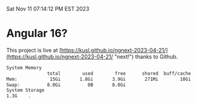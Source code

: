 Sat Nov 11 07:14:12 PM EST 2023

# Angular 16?


This project is live at [https://kusl.github.io/ngnext-2023-04-21/](https://kusl.github.io/ngnext-2023-04-21/ "next!") thanks to Github.

```bash
System Memory
               total        used        free      shared  buff/cache   available
Mem:            15Gi       1.8Gi       3.9Gi       271Mi        10Gi        13Gi
Swap:          8.0Gi          0B       8.0Gi
System Storage
1.3G	.
```
